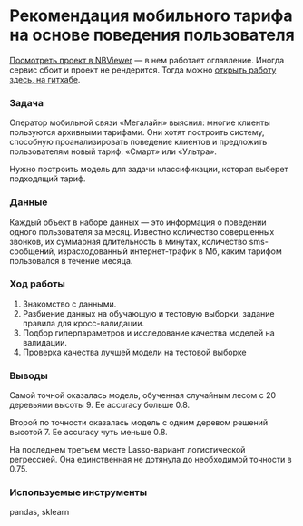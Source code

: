 # Рекомендация мобильного тарифа на основе поведения пользователя

[Посмотреть проект в NBViewer](https://nbviewer.org/github/alexander-saushev/classic_ml_projects/blob/main/06_tariff_recommendations/tariff_recommendations.ipynb) — в нем работает оглавление. Иногда сервис сбоит и проект не рендерится. Тогда можно [открыть работу здесь, на гитхабе](https://github.com/alexander-saushev/classic_ml_projects/blob/main/06_tariff_recommendations/tariff_recommendations.ipynb).

### Задача

Оператор мобильной связи «Мегалайн» выяснил: многие клиенты пользуются архивными тарифами. Они хотят построить систему, способную проанализировать поведение клиентов и предложить пользователям новый тариф: «Смарт» или «Ультра».

Нужно построить модель для задачи классификации, которая выберет подходящий тариф.

### Данные

Каждый объект в наборе данных — это информация о поведении одного пользователя за месяц. Известно количество совершенных звонков, их суммарная длительность в минутах, количество sms-сообщений, израсходованный интернет-трафик в Мб, каким тарифом пользовался в течение месяца.

### Ход работы

1. Знакомство с данными.
2. Разбиение данных на обучающую и тестовую выборки, задание правила для кросс-валидации.
3. Подбор гиперпараметров и исследование качества моделей на валидации.
4. Проверка качества лучшей модели на тестовой выборке

### Выводы

Самой точной оказалась модель, обученная случайным лесом с 20 деревьями высоты 9. Ее accuracy больше 0.8.

Второй по точности оказалась модель с одним деревом решений высотой 7. Ее accuracy чуть меньше 0.8.

На последнем третьем месте Lasso-вариант логистической регрессией. Она единственная не дотянула до необходимой точности в 0.75.

### Используемые инструменты

pandas, sklearn